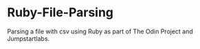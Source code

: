 # Ruby-File-Parsing

Parsing a file with csv using Ruby as part of The Odin Project and Jumpstartlabs.
